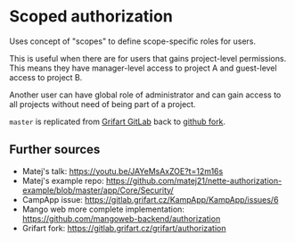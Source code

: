 # Scoped authorization

Uses concept of "scopes" to define scope-specific roles for users.

This is useful when there are for users that gains project-level permissions. This means they have manager-level access to project A and guest-level access to project B.

Another user can have global role of administrator and can gain access to all projects without need of being part of a project.

`master` is replicated from [Grifart GitLab](https://gitlab.grifart.cz/grifart/authorization) back to [github fork](https://github.com/grifart/manogweb-backend-authorization.git).

## Further sources

- Matej's talk: https://youtu.be/JAYeMsAxZOE?t=12m16s
- Matej's example repo: https://github.com/matej21/nette-authorization-example/blob/master/app/Core/Security/
- CampApp issue: https://gitlab.grifart.cz/KampApp/KampApp/issues/6
- Mango web more complete implementation: https://github.com/mangoweb-backend/authorization
- Grifart fork: https://gitlab.grifart.cz/grifart/authorization
